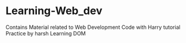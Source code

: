 # Learning-Web_dev
Contains Material related to Web Development
Code with Harry tutorial Practice by harsh
Learning DOM 
